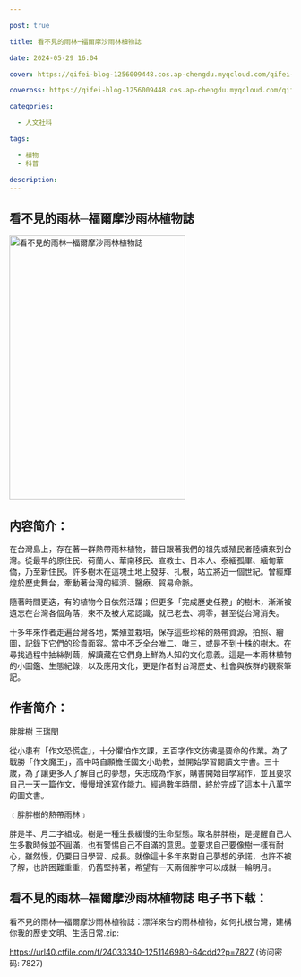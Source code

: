 ```yaml
---

post: true

title: 看不見的雨林─福爾摩沙雨林植物誌

date: 2024-05-29 16:04

cover: https://qifei-blog-1256009448.cos.ap-chengdu.myqcloud.com/qifei-blog/6572cec7c458853aef0cccef.jpg

coveross: https://qifei-blog-1256009448.cos.ap-chengdu.myqcloud.com/qifei-blog/6572cec7c458853aef0cccef.jpg

categories:

  - 人文社科

tags:

  - 植物
  - 科普

description:
---
```


## 看不見的雨林─福爾摩沙雨林植物誌
<img alt="看不見的雨林─福爾摩沙雨林植物誌 " class="aligncenter loaded" data-was-processed="true" decoding="async" fetchpriority="high" height="471" src="https://qifei-blog-1256009448.cos.ap-chengdu.myqcloud.com/qifei-blog/6572cec7c458853aef0cccef.jpg " style="cursor: zoom-in;" width="314"/>

## 内容简介：

在台灣島上，存在著一群熱帶雨林植物，昔日跟著我們的祖先或殖民者陸續來到台灣。從最早的原住民、荷蘭人、華南移民、宣教士、日本人、泰緬孤軍、緬甸華僑，乃至新住民。許多樹木在這塊土地上發芽、扎根，站立將近一個世紀。曾經輝煌於歷史舞台，牽動著台灣的經濟、醫療、貿易命脈。

隨著時間更迭，有的植物今日依然活躍；但更多「完成歷史任務」的樹木，漸漸被遺忘在台灣各個角落，來不及被大眾認識，就已老去、凋零，甚至從台灣消失。

十多年來作者走遍台灣各地，繁殖並栽培，保存這些珍稀的熱帶資源，拍照、繪圖，記錄下它們的珍貴面容。當中不乏全台唯二、唯三，或是不到十株的樹木。在尋找過程中抽絲剝繭，解讀藏在它們身上鮮為人知的文化意義。這是一本雨林植物的小圖鑑、生態紀錄，以及應用文化，更是作者對台灣歷史、社會與族群的觀察筆記。

## 作者简介：

胖胖樹 王瑞閔

從小患有「作文恐慌症」，十分懼怕作文課，五百字作文彷彿是要命的作業。為了戰勝「作文魔王」，高中時自願擔任國文小助教，並開始學習閱讀文字書。三十歲，為了讓更多人了解自己的夢想，矢志成為作家，購書開始自學寫作，並且要求自己一天一篇作文，慢慢增進寫作能力。經過數年時間，終於完成了這本十八萬字的圖文書。

﹝胖胖樹的熱帶雨林﹞<br/>

胖是半、月二字組成。樹是一種生長緩慢的生命型態。取名胖胖樹，是提醒自己人生多數時候並不圓滿，也有警惕自己不自滿的意思。並要求自己要像樹一樣有耐心，雖然慢，仍要日日學習、成長。就像這十多年來對自己夢想的承諾，也許不被了解，也許困難重重，仍舊堅持著，希望有一天兩個胖字可以成就一輪明月。

## 看不見的雨林─福爾摩沙雨林植物誌 电子书下载：

看不見的雨林—福爾摩沙雨林植物誌：漂洋來台的雨林植物，如何扎根台灣，建構你我的歷史文明、生活日常.zip: 

https://url40.ctfile.com/f/24033340-1251146980-64cdd2?p=7827 (访问密码: 7827)
